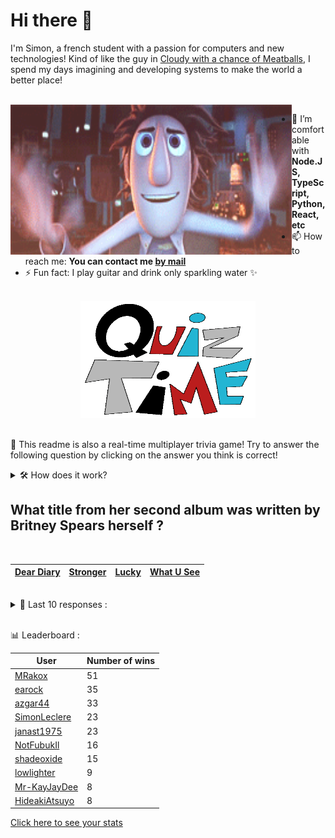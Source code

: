 # Hi there 👋

I'm Simon, a french student with a passion for computers and new technologies!
Kind of like the guy in [Cloudy with a chance of Meatballs](https://www.youtube.com/watch?v=dQw4w9WgXcQ), I spend my days imagining and developing systems to make the world a better place!

<br>

<img width="450" height="240" src="./assets/cloudyWithAChanceOfMeatBalls.gif" align=left>

- 🌱 I’m comfortable with **Node.JS, TypeScript, Python, React, etc**
- 📫 How to reach me: **You can contact me [by mail](mailto:simon-leclere@orange.fr)**
- ⚡ Fun fact: I play guitar and drink only sparkling water ✨

<br>

<center><img width="280" height="187" src="./assets/quizTime.gif"></center>

<br>

🎲 This readme is also a real-time multiplayer trivia game! Try to answer the following question by clicking on the answer you think is correct!
<details>
  <summary>🛠️ How does it work?</summary>
  Each answer is a link to a pre-filled issue. When you press "Submit new issue", it triggers a Github action workflow that compares your answer with the correct answer, finds a new question and updates the readme.md file. Not bad huh?! This whole process only takes about 20 seconds!
</details>

## What title from her second album was written by Britney Spears herself ?

<br>

| [Dear Diary](https://github.com/SimonLeclere/SimonLeclere/issues/new?title=quiz%7C222%7CDear%20Diary&body=Just%20click%20'Submit%20new%20issue'.) | [Stronger](https://github.com/SimonLeclere/SimonLeclere/issues/new?title=quiz%7C222%7CStronger&body=Just%20click%20'Submit%20new%20issue'.) | [Lucky](https://github.com/SimonLeclere/SimonLeclere/issues/new?title=quiz%7C222%7CLucky&body=Just%20click%20'Submit%20new%20issue'.) | [What U See](https://github.com/SimonLeclere/SimonLeclere/issues/new?title=quiz%7C222%7CWhat%20U%20See&body=Just%20click%20'Submit%20new%20issue'.) |
| - | - | - | - | 

<br>

<details>
  <summary>📒 Last 10 responses :</summary>

- **EfilnorIsWorking** answered **1976** to `In what year did the book that inspired the film « Interview with a Vampire » come out ?` (Good answer)
- **EfilnorIsWorking** answered **Little duchess** to `In the pastry shop, what is clear on the ice-cream or fondant ?` (Wrong answer)
- **EfilnorIsWorking** answered **Wonder Woman** to `Which superheroine from a tribe of Amazons has a magic lasso ?` (Good answer)
- **OutlawOnGithub** answered **Mayfair** to `What Instagram filter brings a romantic side to your photos ?` (Wrong answer)
- **OutlawOnGithub** answered **RunTime** to `What is the meaning of the RT letters of the Windows RT product name ?` (Wrong answer)
- **OutlawOnGithub** answered **Neon** to `Which of the following denotes an almost inert, colorless gas ?` (Good answer)
- **OutlawOnGithub** answered **New Coke** to `Which Coca-Cola formula was a major marketing failure ?` (Good answer)
- **OutlawOnGithub** answered **Selena Gomez** to `Who was the most followed personality on the Instagram network in 2017 ?` (Good answer)
- **SimonLeclere** answered **Fiona** to `Who was placed in a glass coffin by dwarves and then awakened by a prince ?` (Wrong answer)
- **SimonLeclere** answered **40 liters** to `How many liters of water can a horse drink each day ?` (Good answer)

</details>

<br>

📊 Leaderboard :

| User | Number of wins |
|-|-|
| [MRakox](https://github.com/MRakox) | 51 |
| [earock](https://github.com/earock) | 35 |
| [azgar44](https://github.com/azgar44) | 33 |
| [SimonLeclere](https://github.com/SimonLeclere) | 23 |
| [janast1975](https://github.com/janast1975) | 23 |
| [NotFubukIl](https://github.com/NotFubukIl) | 16 |
| [shadeoxide](https://github.com/shadeoxide) | 15 |
| [lowlighter](https://github.com/lowlighter) | 9 |
| [Mr-KayJayDee](https://github.com/Mr-KayJayDee) | 8 |
| [HideakiAtsuyo](https://github.com/HideakiAtsuyo) | 8 |

[Click here to see your stats](https://github.com/SimonLeclere/SimonLeclere/issues/new?title=MyStats&body=Just%20click%20%27Submit%20new%20issue%27.)

